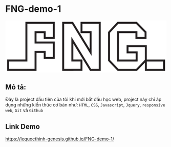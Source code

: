 # FNG-demo-1
<img src="https://github.com/lequocthinh-Genesis/FNG-demo-1/blob/master/assets/img/FNG-logo.png?raw=true">

## Mô tả:

Đây là project đầu tiên của tôi khi mới bắt đầu học web, project này chỉ áp dụng những kiến thức cơ bản như: `HTML`, `CSS`, `Javascript`, `Jquery`, `responsive web`, `Git` và `Github`

## Link Demo

https://lequocthinh-genesis.github.io/FNG-demo-1/

